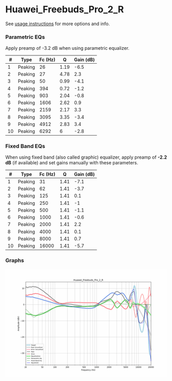 # Huawei_Freebuds_Pro_2_R
See [usage instructions](https://github.com/jaakkopasanen/AutoEq#usage) for more options and info.

### Parametric EQs
Apply preamp of -3.2 dB when using parametric equalizer.

|   # | Type    |   Fc (Hz) |    Q |   Gain (dB) |
|-----|---------|-----------|------|-------------|
|   1 | Peaking |        26 | 1.19 |        -6.5 |
|   2 | Peaking |        27 | 4.78 |         2.3 |
|   3 | Peaking |        50 | 0.99 |        -4.1 |
|   4 | Peaking |       394 | 0.72 |        -1.2 |
|   5 | Peaking |       903 | 2.04 |        -0.8 |
|   6 | Peaking |      1606 | 2.62 |         0.9 |
|   7 | Peaking |      2159 | 2.17 |         3.3 |
|   8 | Peaking |      3095 | 3.35 |        -3.4 |
|   9 | Peaking |      4912 | 2.83 |         3.4 |
|  10 | Peaking |      6292 | 6    |        -2.8 |

### Fixed Band EQs
When using fixed band (also called graphic) equalizer, apply preamp of **-2.2 dB** (if available) and set gains manually with these parameters.

|   # | Type    |   Fc (Hz) |    Q |   Gain (dB) |
|-----|---------|-----------|------|-------------|
|   1 | Peaking |        31 | 1.41 |        -7.1 |
|   2 | Peaking |        62 | 1.41 |        -3.7 |
|   3 | Peaking |       125 | 1.41 |         0.1 |
|   4 | Peaking |       250 | 1.41 |        -1   |
|   5 | Peaking |       500 | 1.41 |        -1.1 |
|   6 | Peaking |      1000 | 1.41 |        -0.6 |
|   7 | Peaking |      2000 | 1.41 |         2.2 |
|   8 | Peaking |      4000 | 1.41 |         0.1 |
|   9 | Peaking |      8000 | 1.41 |         0.7 |
|  10 | Peaking |     16000 | 1.41 |        -5.7 |

### Graphs
![](./Huawei_Freebuds_Pro_2_R.png)

